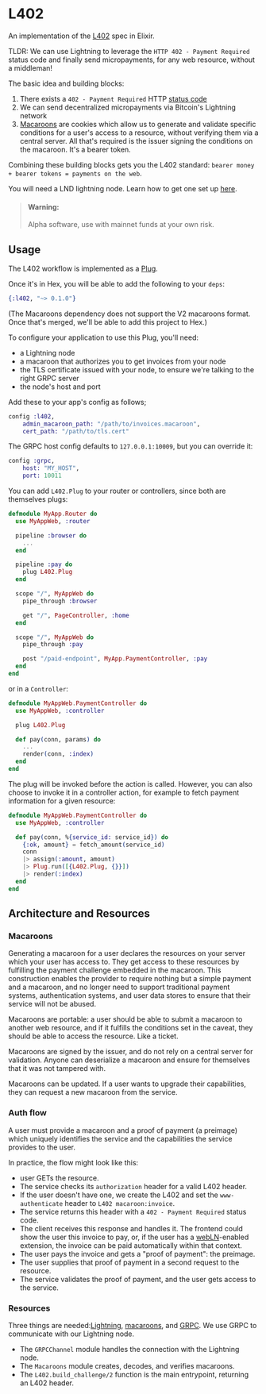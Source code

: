 # L402

An implementation of the [L402](https://docs.lightning.engineering/the-lightning-network/l402) spec in Elixir.

TLDR: We can use Lightning to leverage the `HTTP 402 - Payment Required` status code and finally send micropayments, for any web resource, without a middleman!

The basic idea and building blocks:
  1) There exists a `402 - Payment Required` HTTP [status code](https://developer.mozilla.org/en-US/docs/Web/HTTP/Status/402)
  1) We can send decentralized micropayments via Bitcoin's Lightning network
  1) [Macaroons](https://research.google/pubs/pub41892/) are cookies which allow us to generate and validate specific conditions for a user's access to a resource, without verifying them via a central server. All that's required is the issuer signing the conditions on the macaroon. It's a bearer token.

Combining these building blocks gets you the L402 standard:
`bearer money + bearer tokens = payments on the web`.

You will need a LND lightning node. Learn how to get one set up [here](./Lightning.md).

> #### Warning:
> Alpha software, use with mainnet funds at your own risk.

## Usage

The L402 workflow is implemented as a [Plug](https://hexdocs.pm/plug/1.14.2/readme.html).

Once it's in Hex, you will be able to add the following to your `deps`:
```elixir
{:l402, "~> 0.1.0"}
```
(The Macaroons dependency does not support the V2 macaroons format. Once that's merged, we'll be able to add this project to Hex.)

To configure your application to use this Plug, you'll need:
- a Lightning node
- a macaroon that authorizes you to get invoices from your node
- the TLS certificate issued with your node, to ensure we're talking to the right GRPC server
- the node's host and port

Add these to your app's config as follows;
```elixir
config :l402,
    admin_macaroon_path: "/path/to/invoices.macaroon",
    cert_path: "/path/to/tls.cert"
```

The GRPC host config defaults to `127.0.0.1:10009`, but you can override it:

```elixir
config :grpc,
    host: "MY_HOST",
    port: 10011
```

You can add `L402.Plug` to your router or controllers, since both are themselves plugs:

```elixir
defmodule MyApp.Router do
  use MyAppWeb, :router

  pipeline :browser do
    ...
  end

  pipeline :pay do
    plug L402.Plug
  end

  scope "/", MyAppWeb do
    pipe_through :browser

    get "/", PageController, :home
  end

  scope "/", MyAppWeb do
    pipe_through :pay

    post "/paid-endpoint", MyApp.PaymentController, :pay
  end
end
```
or in a `Controller`:

```elixir
defmodule MyAppWeb.PaymentController do
  use MyAppWeb, :controller

  plug L402.Plug

  def pay(conn, params) do
    ...
    render(conn, :index)
  end
end
```

The plug will be invoked before the action is called. However, you can also choose to invoke it in a controller action, for example to fetch payment information for a given resource:

```elixir
defmodule MyAppWeb.PaymentController do
  use MyAppWeb, :controller

  def pay(conn, %{service_id: service_id}) do
    {:ok, amount} = fetch_amount(service_id)
    conn
    |> assign(:amount, amount)
    |> Plug.run([{L402.Plug, {}}])
    |> render(:index)
  end
end
```

## Architecture and Resources

### Macaroons

Generating a macaroon for a user declares the resources on your server which your user has access to. They get access to these resources by fulfilling the payment challenge embedded in the macaroon. This construction enables the provider to require nothing but a simple payment and a macaroon, and no longer need to support traditional payment systems, authentication systems, and user data stores to ensure that their service will not be abused.

Macaroons are portable: a user should be able to submit a macaroon to another web resource, and if it fulfills the conditions set in the caveat, they should be able to access the resource. Like a ticket.

Macaroons are signed by the issuer, and do not rely on a central server for validation. Anyone can deserialize a macaroon and ensure for themselves that it was not tampered with.

Macaroons can be updated. If a user wants to upgrade their capabilities, they can request a new macaroon from the service.

### Auth flow

A user must provide a macaroon and a proof of payment (a preimage) which uniquely identifies the service and the capabilities the service provides to the user.

In practice, the flow might look like this:
   - user GETs the resource.
   - The service checks its `authorization` header for a valid L402 header.
   - If the user doesn't have one, we create the L402 and set the `www-authenticate` header to `L402 macaroon:invoice`.
   - The service returns this header with a `402 - Payment Required` status code.
   - The client receives this response and handles it. The frontend could show the user this invoice to pay, or, if the user has a [webLN](https://www.webln.guide/introduction/readme)-enabled extension, the invoice can be paid automatically within that context.
   - The user pays the invoice and gets a "proof of payment": the preimage.
   - The user supplies that proof of payment in a second request to the resource.
   - The service validates the proof of payment, and the user gets access to the service.

### Resources

Three things are needed:[Lightning](https://lightning.network/), [macaroons](https://github.com/lightningnetwork/lnd/blob/master/docs/macaroons.md), and [GRPC](https://grpc.io/). We use GRPC to communicate with our Lightning node.
- The `GRPCChannel` module handles the connection with the Lightning node.
- The `Macaroons` module creates, decodes, and verifies macaroons.
- The `L402.build_challenge/2` function is the main entrypoint, returning an L402 header.
